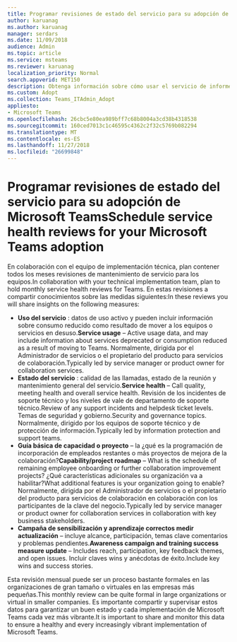 ```yaml
---
title: Programar revisiones de estado del servicio para su adopción de Microsoft Teams
author: karuanag
ms.author: karuanag
manager: serdars
ms.date: 11/09/2018
audience: Admin
ms.topic: article
ms.service: msteams
ms.reviewer: karuanag
localization_priority: Normal
search.appverid: MET150
description: Obtenga información sobre cómo usar el servicio de informe de mantenimiento en la adopción de los equipos.
ms.custom: Adopt
ms.collection: Teams_ITAdmin_Adopt
appliesto:
- Microsoft Teams
ms.openlocfilehash: 26cbc5e80ea989bff7c68b8004a3cd38b4318538
ms.sourcegitcommit: 160ced7013c1c46595c4362c2f32c5769b082294
ms.translationtype: MT
ms.contentlocale: es-ES
ms.lasthandoff: 11/27/2018
ms.locfileid: "26699848"
---
```

# <a name="schedule-service-health-reviews-for-your-microsoft-teams-adoption"></a><span data-ttu-id="f3bcb-103">Programar revisiones de estado del servicio para su adopción de Microsoft Teams</span><span class="sxs-lookup"><span data-stu-id="f3bcb-103">Schedule service health reviews for your Microsoft Teams adoption</span></span>

<span data-ttu-id="f3bcb-104">En colaboración con el equipo de implementación técnica, plan contener todos los meses revisiones de mantenimiento de servicio para los equipos.</span><span class="sxs-lookup"><span data-stu-id="f3bcb-104">In collaboration with your technical implementation team, plan to hold monthly service health reviews for Teams.</span></span> <span data-ttu-id="f3bcb-105">En estas revisiones a compartir conocimientos sobre las medidas siguientes:</span><span class="sxs-lookup"><span data-stu-id="f3bcb-105">In these reviews you will share insights on the following measures:</span></span>

- <span data-ttu-id="f3bcb-106">**Uso del servicio** : datos de uso activo y pueden incluir información sobre consumo reducido como resultado de mover a los equipos o servicios en desuso.</span><span class="sxs-lookup"><span data-stu-id="f3bcb-106">**Service usage** – Active usage data, and may include information about services deprecated or consumption reduced as a result of moving to Teams.</span></span> <span data-ttu-id="f3bcb-107">Normalmente, dirigida por el Administrador de servicios o el propietario del producto para servicios de colaboración.</span><span class="sxs-lookup"><span data-stu-id="f3bcb-107">Typically led by service manager or product owner for collaboration services.</span></span>
- <span data-ttu-id="f3bcb-108">**Estado del servicio** : calidad de las llamadas, estado de la reunión y mantenimiento general del servicio.</span><span class="sxs-lookup"><span data-stu-id="f3bcb-108">**Service health** – Call quality, meeting health and overall service health.</span></span> <span data-ttu-id="f3bcb-109">Revisión de los incidentes de soporte técnico y los niveles de vale de departamento de soporte técnico.</span><span class="sxs-lookup"><span data-stu-id="f3bcb-109">Review of any support incidents and helpdesk ticket levels.</span></span> <span data-ttu-id="f3bcb-110">Temas de seguridad y gobierno.</span><span class="sxs-lookup"><span data-stu-id="f3bcb-110">Security and governance topics.</span></span> <span data-ttu-id="f3bcb-111">Normalmente, dirigido por los equipos de soporte técnico y de protección de información.</span><span class="sxs-lookup"><span data-stu-id="f3bcb-111">Typically led by information protection and support teams.</span></span> 
- <span data-ttu-id="f3bcb-112">**Guía básica de capacidad o proyecto** – la ¿qué es la programación de incorporación de empleados restantes o más proyectos de mejora de la colaboración?</span><span class="sxs-lookup"><span data-stu-id="f3bcb-112">**Capability/project roadmap** – What is the schedule of remaining employee onboarding or further collaboration improvement projects?</span></span> <span data-ttu-id="f3bcb-113">¿Qué características adicionales su organización va a habilitar?</span><span class="sxs-lookup"><span data-stu-id="f3bcb-113">What additional features is your organization going to enable?</span></span> <span data-ttu-id="f3bcb-114">Normalmente, dirigida por el Administrador de servicios o el propietario del producto para servicios de colaboración en colaboración con los participantes de la clave del negocio.</span><span class="sxs-lookup"><span data-stu-id="f3bcb-114">Typically led by service manager or product owner for collaboration services in collaboration with key business stakeholders.</span></span>
- <span data-ttu-id="f3bcb-115">**Campaña de sensibilización y aprendizaje correctos medir actualización** – incluye alcance, participación, temas clave comentarios y problemas pendientes.</span><span class="sxs-lookup"><span data-stu-id="f3bcb-115">**Awareness campaign and training success measure update** – Includes reach, participation, key feedback themes, and open issues.</span></span> <span data-ttu-id="f3bcb-116">Incluir claves wins y anécdotas de éxito.</span><span class="sxs-lookup"><span data-stu-id="f3bcb-116">Include key wins and success stories.</span></span> 

<span data-ttu-id="f3bcb-117">Esta revisión mensual puede ser un proceso bastante formales en las organizaciones de gran tamaño o virtuales en las empresas más pequeñas.</span><span class="sxs-lookup"><span data-stu-id="f3bcb-117">This monthly review can be quite formal in large organizations or virtual in smaller companies.</span></span> <span data-ttu-id="f3bcb-118">Es importante compartir y supervisar estos datos para garantizar un buen estado y cada implementación de Microsoft Teams cada vez más vibrante.</span><span class="sxs-lookup"><span data-stu-id="f3bcb-118">It is important to share and monitor this data to ensure a healthy and every increasingly vibrant implementation of Microsoft Teams.</span></span> 
